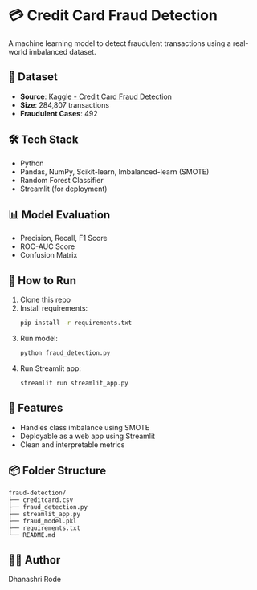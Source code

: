 
# 💳 Credit Card Fraud Detection

A machine learning model to detect fraudulent transactions using a real-world imbalanced dataset.

## 📁 Dataset

- **Source**: [Kaggle - Credit Card Fraud Detection](https://www.kaggle.com/datasets/mlg-ulb/creditcardfraud)
- **Size**: 284,807 transactions
- **Fraudulent Cases**: 492

## 🛠️ Tech Stack

- Python
- Pandas, NumPy, Scikit-learn, Imbalanced-learn (SMOTE)
- Random Forest Classifier
- Streamlit (for deployment)

## 📊 Model Evaluation

- Precision, Recall, F1 Score
- ROC-AUC Score
- Confusion Matrix

## 🧪 How to Run

1. Clone this repo
2. Install requirements:
   ```bash
   pip install -r requirements.txt
   ```
3. Run model:
   ```bash
   python fraud_detection.py
   ```
4. Run Streamlit app:
   ```bash
   streamlit run streamlit_app.py
   ```

## 🚀 Features

- Handles class imbalance using SMOTE
- Deployable as a web app using Streamlit
- Clean and interpretable metrics

## 📦 Folder Structure

```
fraud-detection/
├── creditcard.csv
├── fraud_detection.py
├── streamlit_app.py
├── fraud_model.pkl
├── requirements.txt
└── README.md
```

## 👩‍💻 Author

Dhanashri Rode
